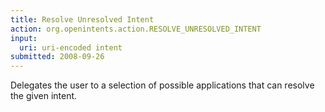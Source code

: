 ```yaml
---
title: Resolve Unresolved Intent
action: org.openintents.action.RESOLVE_UNRESOLVED_INTENT
input:
  uri: uri-encoded intent
submitted: 2008-09-26
---
```

Delegates the user to a selection of possible applications that can resolve the given intent.
